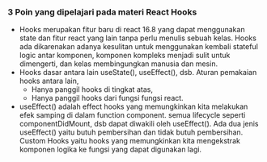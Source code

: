 ### 3 Poin yang dipelajari pada materi React Hooks
- Hooks merupakan fitur baru di react 16.8 yang dapat menggunakan state dan fitur react yang lain tanpa perlu menulis sebuah kelas. Hooks ada dikarenakan adanya kesulitan untuk menggunakan kembali stateful logic antar komponen, komponen kompleks menjadi sulit untuk dimengerti, dan kelas membingungkan manusia dan mesin. 
- Hooks dasar antara lain useState(), useEffect(), dsb. Aturan pemakaian hooks antara lain,
    - Hanya panggil hooks di tingkat atas,
    - Hanya panggil hooks dari fungsi fungsi react.
- useEffect() adalah effect hooks yang memungkinkan kita melakukan efek samping di dalam function component. semua lifecycle seperti componentDidMount, dsb dapat diwakili oleh useEffect(). Ada dua jenis useEffect() yaitu butuh pembersihan dan tidak butuh pembersihan. Custom Hooks yaitu hooks yang memungkinkan kita mengekstrak komponen logika ke fungsi yang dapat digunakan lagi.